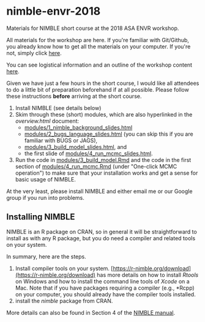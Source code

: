 # nimble-envr-2018

Materials for NIMBLE short course at the 2018 ASA ENVR workshop.

All materials for the workshop are here. If you're familiar with Git/Github, you already know how to get all the materials on your computer. If you're not, simply click [here](https://github.com/paciorek/nimble-envr-2018/archive/master.zip).

You can see logistical information and an outline of the workshop content [here](overview.Rmd).

Given we have just a few hours in the short course, I would like all attendees to do a little bit of preparation beforehand if at all possible. Please follow these instructions **before** arriving at the short course.

  1) Install NIMBLE (see details below)
  2) Skim through these (short) modules, which are also hyperlinked in the *overview.html* document:
     - [modules/1_nimble_background_slides.html](https://rawgit.com/paciorek/nimble-envr-2018/master/modules/1_nimble_background_slides.html)
     -  [modules/2_bugs_language_slides.html](https://rawgit.com/paciorek/nimble-envr-2018/master/modules/2_bugs_language_slides.html) (you can skip this if you are familiar with BUGS or JAGS),
     - [modules/3_build_model_slides.html](https://rawgit.com/paciorek/nimble-envr-2018/master/modules/3_build_model_slides.html), and 
     - the first slide of [modules/4_run_mcmc_slides.html](https://rawgit.com/paciorek/nimble-envr-2018/master/modules/4_run_mcmc_slides.html).
  3) Run the code in  [modules/3_build_model.Rmd](https://rawgit.com/paciorek/nimble-envr-2018/master/modules/3_build_model.Rmd) and the code in the first section of [modules/4_run_mcmc.Rmd](https://rawgit.com/paciorek/nimble-envr-2018/master/modules/4_run_mcmc.Rmd) (under "One-click MCMC operation") to make sure that your installation works and get a sense for basic usage of NIMBLE.

At the very least, please install NIMBLE and either email me or our Google group if you run into problems.

## Installing NIMBLE

NIMBLE is an R package on CRAN, so in general it will be straightforward to install as with any R package, but you do need a compiler and related tools on your system.  

In summary, here are the steps.

1. Install compiler tools on your system. [https://r-nimble.org/download](https://r-nimble.org/download) has more details on how to install *Rtools* on Windows and how to install the command line tools of *Xcode* on a Mac. Note that if you have packages requiring a compiler (e.g., *Rcpp) on your computer, you should already have the compiler tools installed.
2. install the *nimble* package from CRAN. 

More details can also be found in Section 4 of the [NIMBLE manual](http://r-nimble.org/manuals/NimbleUserManual.pdf).
